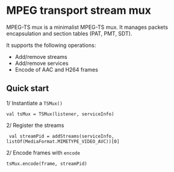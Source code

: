 # MPEG transport stream mux

MPEG-TS mux is a minimalist MPEG-TS mux.
It manages packets encapsulation and section tables (PAT, PMT, SDT).

It supports the following operations:
* Add/remove streams
* Add/remove services
* Encode of AAC and H264 frames

## Quick start

1/ Instantiate a `TSMux()`
```
val tsMux = TSMux(listener, serviceInfo)
```

2/ Register the streams
```
 val streamPid = addStreams(serviceInfo, listOf(MediaFormat.MIMETYPE_VIDEO_AVC))[0]
```

2/ Encode frames with `encode`
```
tsMux.encode(frame, streamPid)
```

